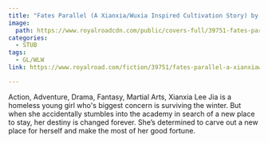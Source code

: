 ```yaml
---
title: "Fates Parallel (A Xianxia/Wuxia Inspired Cultivation Story) by DarkTechnomancer"
image:
  path: https://www.royalroadcdn.com/public/covers-full/39751-fates-parallel-a-xianxiawuxia-inspired-cultivation.jpg
categories:
  - STUB
tags:
  - GL/WLW
link: https://www.royalroad.com/fiction/39751/fates-parallel-a-xianxiawuxia-inspired-cultivation

---
```

Action, Adventure, Drama, Fantasy, Martial Arts, Xianxia Lee Jia is a homeless young girl who's biggest concern is surviving the winter. But when she accidentally stumbles into the academy in search of a new place to stay, her destiny is changed forever. She’s determined to carve out a new place for herself and make the most of her good fortune.


